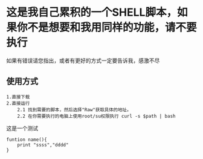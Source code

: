 # 这是我自己累积的一个SHELL脚本，如果你不是想要和我用同样的功能，请不要执行

如果有错误请您指出，或者有更好的方式一定要告诉我，感激不尽

## 使用方式

    1.直接下载
    2.直接运行
        2.1 找到需要的脚本，然后选择"Raw"获取具体的地址。
        2.2 在你需要执行的电脑上使用root/su权限执行 curl -s $path | bash

这是一个测试

    funtion name(){
        print "ssss","dddd"
    }